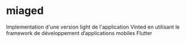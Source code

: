 # miaged

Implementation d'une version light de l'application Vinted en utilisant le framework de développement d’applications mobiles Flutter

